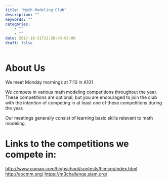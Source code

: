 ```yaml
---
title: "Math Modeling Club"
description: ""
keywords: ""
categories: 
    - ""
    - ""
date: 2017-10-31T21:28:43-05:00
draft: false
---
```

# About Us
We meet Monday mornings at 7:10 in A101

We compete in various math modeling competitions throughout the year.  
These competitions are optional, but you are encouraged to join the club with the intention of competing in at least one of these competitions during the year. 

Our meetings generally consist of learning basic skills relevant to math modeling.  

# Links to the competitions we compete in:
http://www.comap.com/highschool/contests/himcm/index.html
http://aocmm.org/
https://m3challenge.siam.org/